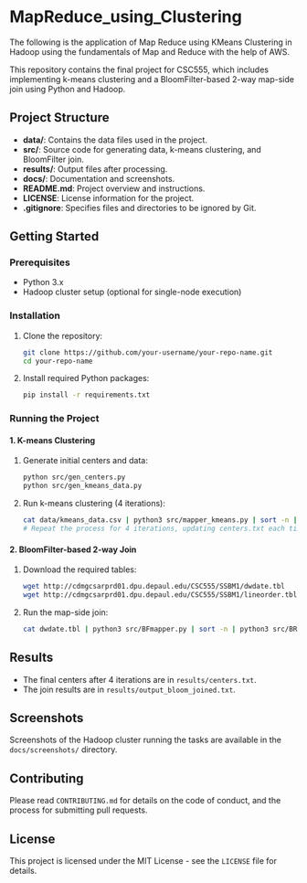 # MapReduce_using_Clustering
The following is the application of Map Reduce using KMeans Clustering in Hadoop using the fundamentals of Map and Reduce with the help of AWS. 

This repository contains the final project for CSC555, which includes implementing k-means clustering and a BloomFilter-based 2-way map-side join using Python and Hadoop.

## Project Structure

- **data/**: Contains the data files used in the project.
- **src/**: Source code for generating data, k-means clustering, and BloomFilter join.
- **results/**: Output files after processing.
- **docs/**: Documentation and screenshots.
- **README.md**: Project overview and instructions.
- **LICENSE**: License information for the project.
- **.gitignore**: Specifies files and directories to be ignored by Git.

## Getting Started

### Prerequisites

- Python 3.x
- Hadoop cluster setup (optional for single-node execution)

### Installation

1. Clone the repository:
    ```sh
    git clone https://github.com/your-username/your-repo-name.git
    cd your-repo-name
    ```

2. Install required Python packages:
    ```sh
    pip install -r requirements.txt
    ```

### Running the Project

#### 1. K-means Clustering

1. Generate initial centers and data:
    ```sh
    python src/gen_centers.py
    python src/gen_kmeans_data.py
    ```

2. Run k-means clustering (4 iterations):
    ```sh
    cat data/kmeans_data.csv | python3 src/mapper_kmeans.py | sort -n | python3 src/reducer_kmeans.py > data/centers.txt
    # Repeat the process for 4 iterations, updating centers.txt each time
    ```

#### 2. BloomFilter-based 2-way Join

1. Download the required tables:
    ```sh
    wget http://cdmgcsarprd01.dpu.depaul.edu/CSC555/SSBM1/dwdate.tbl
    wget http://cdmgcsarprd01.dpu.depaul.edu/CSC555/SSBM1/lineorder.tbl
    ```

2. Run the map-side join:
    ```sh
    cat dwdate.tbl | python3 src/BFmapper.py | sort -n | python3 src/BRreducer.py
    ```

## Results

- The final centers after 4 iterations are in `results/centers.txt`.
- The join results are in `results/output_bloom_joined.txt`.

## Screenshots

Screenshots of the Hadoop cluster running the tasks are available in the `docs/screenshots/` directory.

## Contributing

Please read `CONTRIBUTING.md` for details on the code of conduct, and the process for submitting pull requests.

## License

This project is licensed under the MIT License - see the `LICENSE` file for details.

